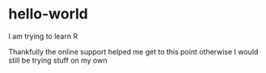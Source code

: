 # hello-world
I am trying to learn R

Thankfully the online support helped me get to this point
otherwise I would still be trying stuff on my own
